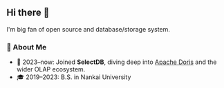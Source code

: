 ## Hi there 👋

I'm big fan of open source and database/storage system.

### 🚀 About Me
- 🔭 2023–now: Joined **SelectDB**, diving deep into [Apache Doris](https://github.com/apache/doris) and the wider OLAP ecosystem.
- 🎓 2019–2023: B.S. in Nankai University  
